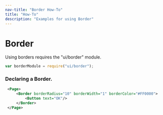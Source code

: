 ```yaml
---
nav-title: "Border How-To"
title: "How-To"
description: "Examples for using Border"
---
```

# Border
Using borders requires the "ui/border" module.
``` JavaScript
var borderModule = require("ui/border");
```
### Declaring a Border.
``` XML
 <Page>
     <Border borderRadius="10" borderWidth="1" borderColor="#FF0000">
         <Button text="OK"/>
     </Border>
 </Page>
```

